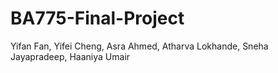 # BA775-Final-Project
Yifan Fan, Yifei Cheng, Asra Ahmed, Atharva Lokhande, Sneha Jayapradeep, Haaniya Umair
